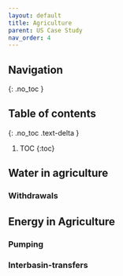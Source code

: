 ```yaml
---
layout: default
title: Agriculture
parent: US Case Study
nav_order: 4
---
```


## Navigation
{: .no_toc }

## Table of contents
{: .no_toc .text-delta }

1. TOC
{:toc}

## Water in agriculture

### Withdrawals


## Energy in Agriculture

### Pumping
### Interbasin-transfers
